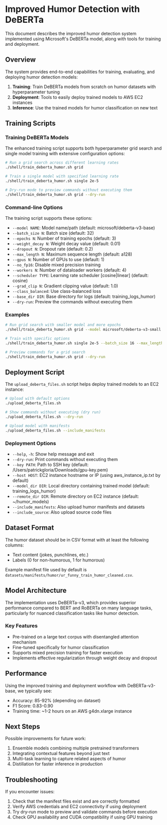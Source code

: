 # Improved Humor Detection with DeBERTa

This document describes the improved humor detection system implemented using Microsoft's DeBERTa model, along with tools for training and deployment.

## Overview

The system provides end-to-end capabilities for training, evaluating, and deploying humor detection models:

1. **Training**: Train DeBERTa models from scratch on humor datasets with hyperparameter tuning
2. **Deployment**: Tools to easily deploy trained models to AWS EC2 instances
3. **Inference**: Use the trained models for humor classification on new text

## Training Scripts

### Training DeBERTa Models

The enhanced training script supports both hyperparameter grid search and single model training with extensive configuration options:

```bash
# Run a grid search across different learning rates
./shell/train_deberta_humor.sh grid

# Train a single model with specified learning rate
./shell/train_deberta_humor.sh single 2e-5

# Dry-run mode to preview commands without executing them
./shell/train_deberta_humor.sh grid --dry-run
```

### Command-line Options

The training script supports these options:

- `--model NAME`: Model name/path (default: microsoft/deberta-v3-base)
- `--batch_size N`: Batch size (default: 32)
- `--epochs N`: Number of training epochs (default: 3)
- `--weight_decay N`: Weight decay value (default: 0.01)
- `--dropout N`: Dropout rate (default: 0.2)
- `--max_length N`: Maximum sequence length (default: a128)
- `--gpus N`: Number of GPUs to use (default: 1)
- `--no_fp16`: Disable mixed precision training
- `--workers N`: Number of dataloader workers (default: 4)
- `--scheduler TYPE`: Learning rate scheduler [cosine|linear] (default: cosine)
- `--grad_clip N`: Gradient clipping value (default: 1.0)
- `--class_balanced`: Use class-balanced loss
- `--base_dir DIR`: Base directory for logs (default: training_logs_humor)
- `--dry-run`: Preview the commands without executing them

### Examples

```bash
# Run grid search with smaller model and more epochs
./shell/train_deberta_humor.sh grid --model microsoft/deberta-v3-small --epochs 5

# Train with specific options
./shell/train_deberta_humor.sh single 2e-5 --batch_size 16 --max_length 256

# Preview commands for a grid search
./shell/train_deberta_humor.sh grid --dry-run
```

## Deployment Script

The `upload_deberta_files.sh` script helps deploy trained models to an EC2 instance:

```bash
# Upload with default options
./upload_deberta_files.sh

# Show commands without executing (dry run)
./upload_deberta_files.sh --dry-run

# Upload model with manifests
./upload_deberta_files.sh --include_manifests
```

### Deployment Options

- `--help`, `-h`: Show help message and exit
- `--dry-run`: Print commands without executing them
- `--key PATH`: Path to SSH key (default: /Users/patrickgloria/Downloads/gpu-key.pem)
- `--host HOST`: EC2 instance hostname or IP (using aws_instance_ip.txt by default)
- `--model_dir DIR`: Local directory containing trained model (default: training_logs_humor)
- `--remote_dir DIR`: Remote directory on EC2 instance (default: ~/humor_models)
- `--include_manifests`: Also upload humor manifests and datasets
- `--include_source`: Also upload source code files

## Dataset Format

The humor dataset should be in CSV format with at least the following columns:
- Text content (jokes, punchlines, etc.)
- Labels (0 for non-humorous, 1 for humorous)

Example manifest file used by default is `datasets/manifests/humor/ur_funny_train_humor_cleaned.csv`.

## Model Architecture

The implementation uses DeBERTa-v3, which provides superior performance compared to BERT and RoBERTa on many language tasks, particularly for nuanced classification tasks like humor detection.

### Key Features

- Pre-trained on a large text corpus with disentangled attention mechanism
- Fine-tuned specifically for humor classification
- Supports mixed precision training for faster execution
- Implements effective regularization through weight decay and dropout

## Performance

Using the improved training and deployment workflow with DeBERTa-v3-base, we typically see:

- Accuracy: 85-92% (depending on dataset)
- F1 Score: 0.83-0.90
- Training time: ~1-2 hours on an AWS g4dn.xlarge instance

## Next Steps

Possible improvements for future work:

1. Ensemble models combining multiple pretrained transformers
2. Integrating contextual features beyond just text
3. Multi-task learning to capture related aspects of humor
4. Distillation for faster inference in production

## Troubleshooting

If you encounter issues:

1. Check that the manifest files exist and are correctly formatted
2. Verify AWS credentials and EC2 connectivity if using deployment
3. Try dry-run mode to preview and validate commands before execution
4. Check GPU availability and CUDA compatibility if using GPU training

